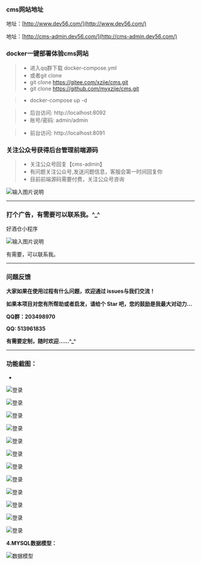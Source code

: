 ###  **cms网站地址** 

<!--
[文档](https://myxzjie.github.io/cms)
-->

地址：[http://www.dev56.com/](http://www.dev56.com/)
<!-- 地址(临时)：[http://cms.dev56.com/](http://cms.dev56.com/) -->
地址：[http://cms-admin.dev56.com/](http://cms-admin.dev56.com/)

### docker一键部署体验cms网站

> - 进入qq群下载 docker-compose.yml 
> - 或者git clone
> - git clone https://gitee.com/xzjie/cms.git
> - git clone https://github.com/myxzjie/cms.git

> - docker-compose up -d

> - 后台访问: http://localhost:8092
> - 账号/密码: admin/admin

> - 前台访问: http://localhost:8091

### 关注公众号获得后台管理前端源码
 >- 关注公众号回复【cms-admin】
 >- 有问题关注公众号,发送问题信息，客服会第一时间回复你
 >- 目前前端源码需要付费，关注公众号咨询
 
![输入图片说明](./docs/image/gh_955550ad6334_258.jpg "gh_955550ad6334_258.jpg")


---

 ### **打个广告，有需要可以联系我。^_^**

好酒仓小程序

![输入图片说明](./docs/image/gh_bc4d7a4152a3_258.jpg "gh_bc4d7a4152a3_258.jpg")

有需要，可以联系我。

<!--
**关注公众号**  &nbsp; &nbsp;&nbsp;&nbsp;&nbsp;&nbsp;&nbsp;&nbsp;&nbsp;&nbsp;&nbsp;&nbsp;&nbsp;&nbsp;&nbsp;&nbsp;&nbsp;&nbsp;&nbsp;&nbsp;&nbsp;&nbsp;&nbsp;&nbsp;  **小程序**
 
![输入图片说明](https://gitee.com/uploads/images/2018/0504/153407_f8d34a53_411145.jpeg "qrcode_for_gh_955550ad6334_258.jpg")
![输入图片说明](https://images.gitee.com/uploads/images/2018/1017/164259_af6b2137_411145.jpeg "mmexport1539765653517.jpg")
-->

---

### **问题反馈**

**大家如果在使用过程有什么问题，欢迎通过 issues与我们交流！**

**如果本项目对您有所帮助或者启发，请给个 Star 吧，您的鼓励是我最大对动力...**

**QQ群：203498970**

**QQ: 513961835**

**有需要定制，随时欢迎……^_^**

---

### 功能截图：
- 

![登录](./docs/image/share/1.png "1.png")

![登录](./docs/image/share/2.png "2.png")

![登录](./docs/image/share/3.png "3.png")

![登录](./docs/image/share/4.png "4.png")

![登录](./docs/image/share/5.png "5.png")

![登录](./docs/image/share/6.png "6.png")

![登录](./docs/image/share/7.png "7.png")

![登录](./docs/image/share/8.png "8.png")

![登录](./docs/image/share/9.png "9.png")

![登录](./docs/image/share/10.png "10.png")

![登录](./docs/image/share/11.png "11.png")

![登录](./docs/image/share/12.png "12.png")


 **4.MYSQL数据模型：** 

![数据模型](./docs/image/16462965296660.png "数据模型")


